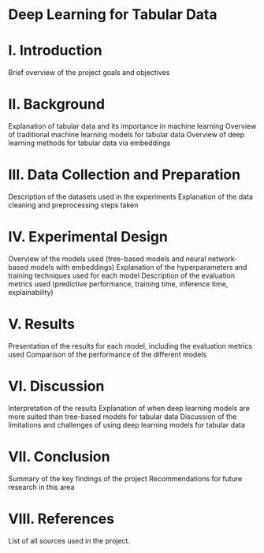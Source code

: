 # Deep Learning for Tabular Data

# I. Introduction

Brief overview of the project goals and objectives

# II. Background

Explanation of tabular data and its importance in machine learning
Overview of traditional machine learning models for tabular data
Overview of deep learning methods for tabular data via embeddings

# III. Data Collection and Preparation

Description of the datasets used in the experiments
Explanation of the data cleaning and preprocessing steps taken

# IV. Experimental Design

Overview of the models used (tree-based models and neural network-based models with embeddings)
Explanation of the hyperparameters and training techniques used for each model
Description of the evaluation metrics used (predictive performance, training time, inference time, explainability)

# V. Results

Presentation of the results for each model, including the evaluation metrics used
Comparison of the performance of the different models

# VI. Discussion

Interpretation of the results
Explanation of when deep learning models are more suited than tree-based models for tabular data
Discussion of the limitations and challenges of using deep learning models for tabular data

# VII. Conclusion

Summary of the key findings of the project
Recommendations for future research in this area

# VIII. References

List of all sources used in the project.
